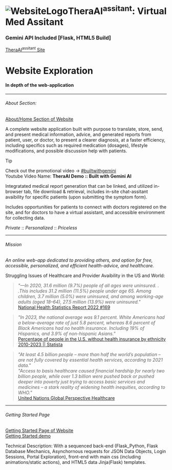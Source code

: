 
# ![WebsiteLogo](https://eshams28.pythonanywhere.com/static/images/pulse_alert_120dp_E11919_FILL0_wght400_GRAD0_opsz48.svg)**TheraAI<sup>assitant</sup>: Virtual Med Assitant**
### Gemini API Included [Flask, HTML5 Build]

[TheraAI<sup>assitant</sup> Site](https://eshams28.pythonanywhere.com)

# **Website Exploration**
#### In depth of the web-application

_______________________________________________________________________________________________________________

###### *About Section:* 

[About/Home Section of Website](https://eshams28.pythonanywhere.com/home)

A complete website application built with purpose to translate, store, send, and present medical information, advice, and generated reports from patient, user, or doctor, to present a clearer diagnosis, at a faster efficiency, including specifics such as required medication (dosages), lifestyle modifications, and possible discussion help with patients. 

> [!TIP]
> Check out the promotional video → [#builtwithgemini](https://youtu.be/hTcykSfz-d4)
> <br>Youtube Video Name: **TheraAI Demo :: Built with Gemini AI**

Integratated medical report generation that can be linked, and utilized in-browser tab, file download & retrieval, includes in-site chat-assitant avaibility for specific patients (upon submitting the symptom form). 

Includes opportunities for patients to connect with doctors registered on the site, and for doctors to have a virtual assistant, and accessible environment for collecting data. 

*Private* :: *Personalized* :: *Priceless* 
_______________________________________________________________________________________________________________

###### *Mission* 
*An online web-app dedicated to providing others, and option for free, accessible, personalized, and efficient health-advice, and healthcare.*

Struggling Issues of Healthcare and Provider Avaibility in the US and World: 

> *"—In 2020, 31.6 million (9.7%) people of all ages were uninsured. . .This includes 31.2 million (11.5%) people under age 65. Among 
children, 3.7 million (5.0%) were uninsured, and among working-age adults (aged 
18–64), 27.5 million (13.9%) were uninsured."*
><br>[National Health Statistics Report 2022 #169](https://www.cdc.gov/nchs/data/nhsr/nhsr169.pdf#:~:text=Results%E2%80%94In%202020%2C%2031.6%20million%20%289.7%25%29%20people%20of%20all,adults%20%28aged%2018%E2%80%9364%29%2C%2027.5%20million%20%2813.9%25%29%20were%20uninsured.)

>*"In 2023, the national average was 9.1 percent. White Americans had a below-average rate of just 5.8 percent, whereas 8.6 percent of Black Americans had no health insurance. Including 19% of Hispanics, and 3.9% of non-hispanic Asians."*
><br>[Percentage of people in the U.S. without health insurance by ethnicity 2010-2023 || Statista](https://www.statista.com/statistics/200970/percentage-of-americans-without-health-insurance-by-race-ethnicity/)

>*"At least 4.5 billion people – more than half the world’s population – are not fully covered by essential health services, according to 2021 data."*
><br>*"Access to basis healthcare caused financial hardship for nearly two billion people, while over 1.3 billion were pushed back or pushed deeper into poverty just trying to access basic services and medicines – a stark reality of widening health inequities, according to WHO."*
><br>[United Nations Global Perspective Healthcare](https://news.un.org/en/story/2023/09/1141202)
_______________________________________________________________________________________________________________

###### *Getting Started Page* 
[Getting Started Page of Website](https://eshams28.pythonanywhere.com)
<br>[Getting Started demo](media_README/AI_Medical_Form.gif)


Technical Description:
With a sequenced back-end (Flask_Python, Flask Database Mechanics, Asynchornous requests for JSON Data Objects, Login Sessions, Portal Exploration), front-end with main css (including animations/static actions), and HTML5 data Jinja(Flask) templates. 
